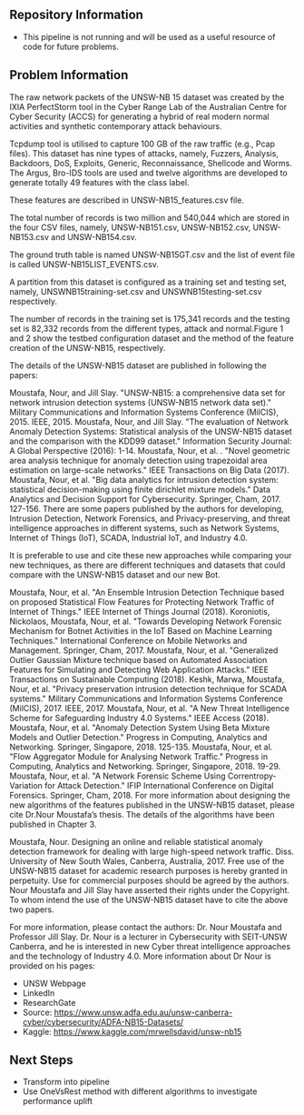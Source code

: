## Repository Information

- This pipeline is not running and will be used as a useful resource of code for future problems.

## Problem Information

The raw network packets of the UNSW-NB 15 dataset was created by the IXIA PerfectStorm tool in the Cyber Range Lab of the Australian Centre for Cyber Security (ACCS) for generating a hybrid of real modern normal activities and synthetic contemporary attack behaviours.

Tcpdump tool is utilised to capture 100 GB of the raw traffic (e.g., Pcap files). This dataset has nine types of attacks, namely, Fuzzers, Analysis, Backdoors, DoS, Exploits, Generic, Reconnaissance, Shellcode and Worms. The Argus, Bro-IDS tools are used and twelve algorithms are developed to generate totally 49 features with the class label.

These features are described in UNSW-NB15_features.csv file.

The total number of records is two million and 540,044 which are stored in the four CSV files, namely, UNSW-NB151.csv, UNSW-NB152.csv, UNSW-NB153.csv and UNSW-NB154.csv.

The ground truth table is named UNSW-NB15GT.csv and the list of event file is called UNSW-NB15LIST_EVENTS.csv.

A partition from this dataset is configured as a training set and testing set, namely, UNSWNB15training-set.csv and UNSWNB15testing-set.csv respectively.

The number of records in the training set is 175,341 records and the testing set is 82,332 records from the different types, attack and normal.Figure 1 and 2 show the testbed configuration dataset and the method of the feature creation of the UNSW-NB15, respectively.

The details of the UNSW-NB15 dataset are published in following the papers:

Moustafa, Nour, and Jill Slay. "UNSW-NB15: a comprehensive data set for network intrusion detection systems (UNSW-NB15 network data set)." Military Communications and Information Systems Conference (MilCIS), 2015. IEEE, 2015.
Moustafa, Nour, and Jill Slay. "The evaluation of Network Anomaly Detection Systems: Statistical analysis of the UNSW-NB15 dataset and the comparison with the KDD99 dataset." Information Security Journal: A Global Perspective (2016): 1-14.
Moustafa, Nour, et al. . "Novel geometric area analysis technique for anomaly detection using trapezoidal area estimation on large-scale networks." IEEE Transactions on Big Data (2017).
Moustafa, Nour, et al. "Big data analytics for intrusion detection system: statistical decision-making using finite dirichlet mixture models." Data Analytics and Decision Support for Cybersecurity. Springer, Cham, 2017. 127-156.
There are some papers published by the authors for developing, Intrusion Detection, Network Forensics, and Privacy-preserving, and threat intelligence approaches in different systems, such as Network Systems, Internet of Things (IoT), SCADA, Industrial IoT, and Industry 4.0.

It is preferable to use and cite these new approaches while comparing your new techniques, as there are different techniques and datasets that could compare with the UNSW-NB15 dataset and our new Bot.

Moustafa, Nour, et al. "An Ensemble Intrusion Detection Technique based on proposed Statistical Flow Features for Protecting Network Traffic of Internet of Things." IEEE Internet of Things Journal (2018).
Koroniotis, Nickolaos, Moustafa, Nour, et al. "Towards Developing Network Forensic Mechanism for Botnet Activities in the IoT Based on Machine Learning Techniques." International Conference on Mobile Networks and Management. Springer, Cham, 2017.
Moustafa, Nour, et al. "Generalized Outlier Gaussian Mixture technique based on Automated Association Features for Simulating and Detecting Web Application Attacks." IEEE Transactions on Sustainable Computing (2018).
Keshk, Marwa, Moustafa, Nour, et al. "Privacy preservation intrusion detection technique for SCADA systems." Military Communications and Information Systems Conference (MilCIS), 2017. IEEE, 2017.
Moustafa, Nour, et al. "A New Threat Intelligence Scheme for Safeguarding Industry 4.0 Systems." IEEE Access (2018).
Moustafa, Nour, et al. "Anomaly Detection System Using Beta Mixture Models and Outlier Detection." Progress in Computing, Analytics and Networking. Springer, Singapore, 2018. 125-135.
Moustafa, Nour, et al. "Flow Aggregator Module for Analysing Network Traffic." Progress in Computing, Analytics and Networking. Springer, Singapore, 2018. 19-29.
Moustafa, Nour, et al. "A Network Forensic Scheme Using Correntropy-Variation for Attack Detection." IFIP International Conference on Digital Forensics. Springer, Cham, 2018.
For more information about designing the new algorithms of the features published in the UNSW-NB15 dataset, please cite Dr.Nour Moustafa’s thesis. The details of the algorithms have been published in Chapter 3.

Moustafa, Nour. Designing an online and reliable statistical anomaly detection framework for dealing with large high-speed network traffic. Diss. University of New South Wales, Canberra, Australia, 2017.
Free use of the UNSW-NB15 dataset for academic research purposes is hereby granted in perpetuity. Use for commercial purposes should be agreed by the authors. Nour Moustafa and Jill Slay have asserted their rights under the Copyright. To whom intend the use of the UNSW-NB15 dataset have to cite the above two papers.

For more information, please contact the authors: Dr. Nour Moustafa and Professor Jill Slay. Dr. Nour is a lecturer in Cybersecurity with SEIT-UNSW Canberra, and he is interested in new Cyber threat intelligence approaches and the technology of Industry 4.0. More information about Dr Nour is provided on his pages:

- UNSW Webpage
- LinkedIn
- ResearchGate
- Source: https://www.unsw.adfa.edu.au/unsw-canberra-cyber/cybersecurity/ADFA-NB15-Datasets/
- Kaggle: https://www.kaggle.com/mrwellsdavid/unsw-nb15

## Next Steps

- Transform into pipeline
- Use OneVsRest method with different algorithms to investigate performance uplift
